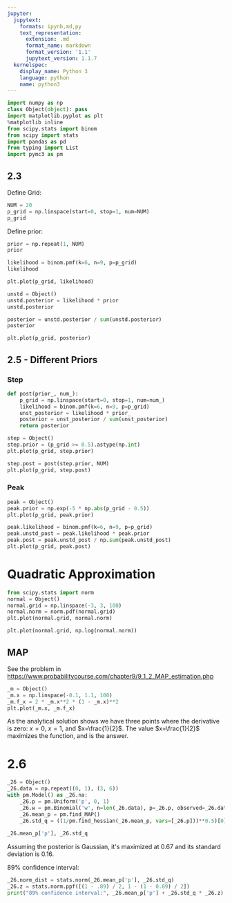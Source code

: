 ```yaml
---
jupyter:
  jupytext:
    formats: ipynb,md,py
    text_representation:
      extension: .md
      format_name: markdown
      format_version: '1.1'
      jupytext_version: 1.1.7
  kernelspec:
    display_name: Python 3
    language: python
    name: python3
---
```


```python
import numpy as np
class Object(object): pass
import matplotlib.pyplot as plt
%matplotlib inline
from scipy.stats import binom
from scipy import stats
import pandas as pd
from typing import List
import pymc3 as pm
```

## 2.3

Define Grid:

```python
NUM = 20
p_grid = np.linspace(start=0, stop=1, num=NUM)
p_grid
```

Define prior:

```python
prior = np.repeat(1, NUM)
prior
```

```python
likelihood = binom.pmf(k=6, n=9, p=p_grid)
likelihood
```

```python
plt.plot(p_grid, likelihood)
```

```python
unstd = Object()
unstd.posterior = likelihood * prior
unstd.posterior
```

```python
posterior = unstd.posterior / sum(unstd.posterior)
posterior
```

```python
plt.plot(p_grid, posterior)
```

## 2.5 - Different Priors

### Step

```python
def post(prior_, num_):
    p_grid = np.linspace(start=0, stop=1, num=num_)
    likelihood = binom.pmf(k=6, n=9, p=p_grid)
    unst_posterior = likelihood * prior_
    posterior = unst_posterior / sum(unst_posterior)
    return posterior
```

```python
step = Object()
step.prior = (p_grid >= 0.5).astype(np.int)
plt.plot(p_grid, step.prior)
```

```python
step.post = post(step.prior, NUM)
plt.plot(p_grid, step.post)
```

### Peak

```python
peak = Object()
peak.prior = np.exp(-5 * np.abs(p_grid - 0.5))
plt.plot(p_grid, peak.prior)
```

```python
peak.likelihood = binom.pmf(k=6, n=9, p=p_grid)
peak.unstd_post = peak.likelihood * peak.prior
peak.post = peak.unstd_post / np.sum(peak.unstd_post)
plt.plot(p_grid, peak.post)
```

# Quadratic Approximation

```python
from scipy.stats import norm
normal = Object()
normal.grid = np.linspace(-3, 3, 100)
normal.norm = norm.pdf(normal.grid)
plt.plot(normal.grid, normal.norm)
```

```python
plt.plot(normal.grid, np.log(normal.norm))
```

## MAP


See the problem in https://www.probabilitycourse.com/chapter9/9_1_2_MAP_estimation.php

```python
_m = Object()
_m.x = np.linspace(-0.1, 1.1, 100)
_m.f_x = 2 * _m.x**2 * (1 - _m.x)**2
plt.plot(_m.x, _m.f_x)
```

As the analytical solution shows we have three points where the derivative is zero: $x=0$, $x=1$, and $x=\frac{1}{2}$. The value $x=\frac{1}{2}$ maximizes the function, and is the answer.


# 2.6

```python
_26 = Object()
_26.data = np.repeat((0, 1), (3, 6))
with pm.Model() as _26.na:
    _26.p = pm.Uniform('p', 0, 1)
    _26.w = pm.Binomial('w', n=len(_26.data), p=_26.p, observed=_26.data.sum())
    _26.mean_p = pm.find_MAP()
    _26.std_q = ((1/pm.find_hessian(_26.mean_p, vars=[_26.p]))**0.5)[0]
    
_26.mean_p['p'], _26.std_q
```

Assuming the posterior is Gaussian, it's maximized at $0.67$ and its standard deviation is $0.16$.


89% confidence interval:

```python
_26.norm_dist = stats.norm(_26.mean_p['p'], _26.std_q)
_26.z = stats.norm.ppf([(1 - .89) / 2, 1 - (1 - 0.89) / 2])
print("89% confidence interval:", _26.mean_p['p'] + _26.std_q * _26.z)
```

```python

```
